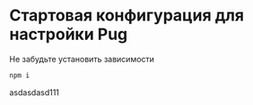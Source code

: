 # Стартовая конфигурация для настройки Pug

Не забудьте установить зависимости

```bash
npm i
```
asdasdasd111
